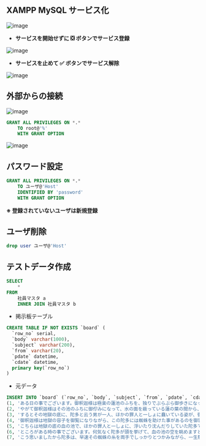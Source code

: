 ## XAMPP MySQL サービス化
![image](https://user-images.githubusercontent.com/1501327/145487390-b3e7ad95-3596-43f2-aca9-0885d3764d9a.png)

- **サービスを開始せずに ❎ ボタンでサービス登録**

![image](https://user-images.githubusercontent.com/1501327/145487874-b681f497-2496-4d85-8aec-f890c142e1cd.png)

- **サービスを止めて ✅ ボタンでサービス解除**

![image](https://user-images.githubusercontent.com/1501327/145488153-e7f76518-55c0-4f51-89d8-c5ca499be1a1.png)


## 外部からの接続
![image](https://user-images.githubusercontent.com/1501327/145489428-c99dbd51-cd3a-4d4c-b322-9be4a4194f88.png)
```sql
GRANT ALL PRIVILEGES ON *.* 
	TO root@'%'
	WITH GRANT OPTION
```
![image](https://user-images.githubusercontent.com/1501327/145489626-ffe8363f-1c20-433f-8b5c-4a50c3ce07d2.png)

## パスワード設定
```sql
GRANT ALL PRIVILEGES ON *.* 
	TO ユーザ@'Host'
	IDENTIFIED BY 'password'
	WITH GRANT OPTION

```
**※ 登録されていないユーザは新規登録**

## ユーザ削除
```sql
drop user ユーザ@'Host'
```

## テストデータ作成
```sql
SELECT
    *
FROM
    社員マスタ a
    INNER JOIN 社員マスタ b
```

- 掲示板テーブル
```sql
CREATE TABLE IF NOT EXISTS `board` (
  `row_no` serial,
  `body` varchar(1000),
  `subject` varchar(200),
  `from` varchar(20),
  `pdate` datetime,
  `cdate` datetime,
  primary key(`row_no`)
)
```

- 元データ
```sql
INSERT INTO `board` (`row_no`, `body`, `subject`, `from`, `pdate`, `cdate`) VALUES
(1, 'ある日の事でございます。御釈迦様は極楽の蓮池のふちを、独りでぶらぶら御歩きになっていらっしゃいました。池の中に咲いている蓮の花は、みんな玉のようにまっ白で、そのまん中にある金色の蕊からは、何とも云えない好い匂が、絶間なくあたりへ溢れて居ります。極楽は丁度朝なのでございましょう。\r\n', '蜘蛛の糸-1', '芥川龍之介-1', '2016-05-28 13:15:04', '2016-05-09 11:52:51'),
(2, 'やがて御釈迦様はその池のふちに御佇みになって、水の面を蔽っている蓮の葉の間から、ふと下の容子を御覧になりました。この極楽の蓮池の下は、丁度地獄の底に当って居りますから、水晶のような水を透き徹して、三途の河や針の山の景色が、丁度覗き眼鏡を見るように、はっきりと見えるのでございます。', '蜘蛛の糸-2', '芥川龍之介-2', '2016-05-28 13:22:37', '2016-05-14 20:07:14'),
(3, 'するとその地獄の底に、陀多と云う男が一人、ほかの罪人と一しょに蠢いている姿が、御眼に止まりました。この陀多と云う男は、人を殺したり家に火をつけたり、いろいろ悪事を働いた大泥坊でございますが、それでもたった一つ、善い事を致した覚えがございます。と申しますのは、ある時この男が深い林の中を通りますと、小さな蜘蛛が一匹、路ばたを這って行くのが見えました。そこで陀多は早速足を挙げて、踏み殺そうと致しましたが、「いや、いや、これも小さいながら、命のあるものに違いない。その命を無暗にとると云う事は、いくら何でも可哀そうだ。」と、こう急に思い返して、とうとうその蜘蛛を殺さずに助けてやったからでございます。', '蜘蛛の糸-3', '芥川龍之介-3', '2016-05-28 13:18:36', '2016-05-14 20:08:07'),
(4, '御釈迦様は地獄の容子を御覧になりながら、この陀多には蜘蛛を助けた事があるのを御思い出しになりました。そうしてそれだけの善い事をした報には、出来るなら、この男を地獄から救い出してやろうと御考えになりました。幸い、側を見ますと、翡翠のような色をした蓮の葉の上に、極楽の蜘蛛が一匹、美しい銀色の糸をかけて居ります。御釈迦様はその蜘蛛の糸をそっと御手に御取りになって、玉のような白蓮の間から、遥か下にある地獄の底へ、まっすぐにそれを御下しなさいました。', '蜘蛛の糸-4', '芥川龍之介-4', '2016-05-28 13:17:26', '2016-05-14 20:08:11'),
(5, 'こちらは地獄の底の血の池で、ほかの罪人と一しょに、浮いたり沈んだりしていた陀多でございます。何しろどちらを見ても、まっ暗で、たまにそのくら暗からぼんやり浮き上っているものがあると思いますと、それは恐しい針の山の針が光るのでございますから、その心細さと云ったらございません。その上あたりは墓の中のようにしんと静まり返って、たまに聞えるものと云っては、ただ罪人がつく微な嘆息ばかりでございます。これはここへ落ちて来るほどの人間は、もうさまざまな地獄の責苦に疲れはてて、泣声を出す力さえなくなっているのでございましょう。ですからさすが大泥坊の陀多も、やはり血の池の血に咽びながら、まるで死にかかった蛙のように、ただもがいてばかり居りました。', '蜘蛛の糸-5', '芥川龍之介-5', '2016-05-28 13:16:09', '2016-05-09 11:52:51'),
(6, 'ところがある時の事でございます。何気なく陀多が頭を挙げて、血の池の空を眺めますと、そのひっそりとした暗の中を、遠い遠い天上から、銀色の蜘蛛の糸が、まるで人目にかかるのを恐れるように、一すじ細く光りながら、するすると自分の上へ垂れて参るのではございませんか。陀多はこれを見ると、思わず手を拍って喜びました。この糸に縋りついて、どこまでものぼって行けば、きっと地獄からぬけ出せるのに相違ございません。いや、うまく行くと、極楽へはいる事さえも出来ましょう。そうすれば、もう針の山へ追い上げられる事もなくなれば、血の池に沈められる事もある筈はございません。', '蜘蛛の糸-6', '芥川龍之介-6', '2016-05-28 13:19:27', '2016-05-14 20:08:07'),
(7, 'こう思いましたから陀多は、早速その蜘蛛の糸を両手でしっかりとつかみながら、一生懸命に上へ上へとたぐりのぼり始めました。元より大泥坊の事でございますから、こう云う事には昔から、慣れ切っているのでございます。', '蜘蛛の糸-7', '芥川龍之介-7', '2016-05-28 13:20:24', '2016-05-28 13:20:24')
```
